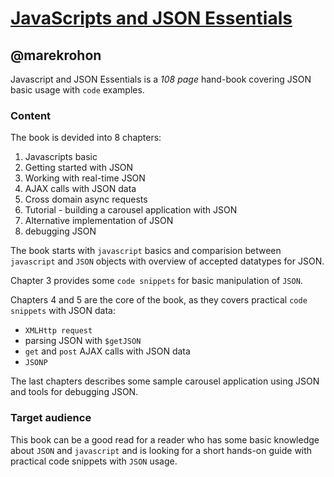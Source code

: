 [JavaScripts and JSON Essentials](http://www.packtpub.com/javascript-and-json-essentials/book)
============================================

@marekrohon
--------

Javascript and JSON Essentials is a *108 page* hand-book covering JSON
basic usage with `code` examples.

### Content
The book is devided into 8 chapters: 

1. Javascripts basic 
2. Getting started with JSON
3. Working with real-time JSON 
4. AJAX calls with JSON data
5. Cross domain async requests
6. Tutorial - building a carousel application with JSON 
7. Alternative implementation of JSON 
8. debugging JSON 

The book starts with `javascript` basics and comparision between
`javascript` and `JSON` objects with overview of accepted datatypes for
JSON.

Chapter 3 provides some `code snippets` for basic manipulation of
`JSON`.

Chapters 4 and 5 are the core of the book, as they covers practical
`code snippets` with JSON data: 

- `XMLHttp request`
- parsing JSON with `$getJSON`
- `get` and `post` AJAX calls with JSON data
- `JSONP`

The last chapters describes some sample carousel application using JSON
and tools for debugging JSON. 

### Target audience 

This book can be a good read for a reader who has some basic
knowledge about `JSON` and `javascript` and is looking for a short
hands-on guide with practical code snippets with `JSON` usage. 
